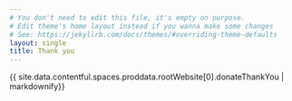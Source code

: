 ```yaml
---
# You don't need to edit this file, it's empty on purpose.
# Edit theme's home layout instead if you wanna make some changes
# See: https://jekyllrb.com/docs/themes/#overriding-theme-defaults
layout: single
title: Thank you
---
```


{{ site.data.contentful.spaces.proddata.rootWebsite[0].donateThankYou | markdownify}}
